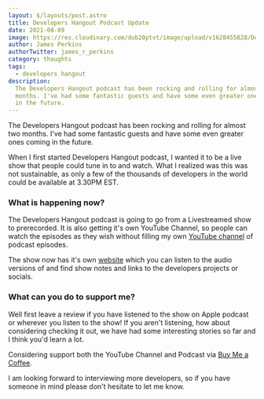 ```yaml
---
layout: $/layouts/post.astro
title: Developers Hangout Podcast Update
date: 2021-08-09
image: https://res.cloudinary.com/dub20ptvt/image/upload/v1628455828/Developers_Hangout_Update_kwfwf3.png
author: James Perkins
authorTwitter: james_r_perkins
category: thoughts
tags:
  - developers hangout
description:
  The Developers Hangout podcast has been rocking and rolling for almost two
  months. I've had some fantastic guests and have some even greater ones coming
  in the future.
---
```


The Developers Hangout podcast has been rocking and rolling for almost two months. I've had some fantastic guests and have some even greater ones coming in the future.

When I first started Developers Hangout podcast, I wanted it to be a live show that people could tune in to and watch. What I realized was this was not sustainable, as only a few of the thousands of developers in the world could be available at 3.30PM EST.

### What is happening now?

The Developers Hangout podcast is going to go from a Livestreamed show to prerecorded. It is also getting it's own YouTube Channel, so people can watch the episodes as they wish without filling my own [YouTube channel](https://www.youtube.com/channel/UCYdDqh_PytPOGznQ1RxzW8g) of podcast episodes.

The show now has it's own [website](https://developershangoutpodcast.com/) which you can listen to the audio versions of and find show notes and links to the developers projects or socials.

### What can you do to support me?

Well first leave a review if you have listened to the show on Apple podcast or wherever you listen to the show! If you aren't listening, how about considering checking it out, we have had some interesting stories so far and I think you'd learn a lot.

Considering support both the YouTube Channel and Podcast via [Buy Me a Coffee](https://www.buymeacoffee.com/jamesperkins).

I am looking forward to interviewing more developers, so if you have someone in mind please don't hesitate to let me know.
